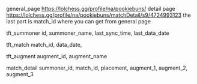 general_page
https://lolchess.gg/profile/na/pookiebuns/
detail page
https://lolchess.gg/profile/na/pookiebuns/matchDetail/s9/4724993123
the last part is match_id where you can get from general page

tft_summoner
id, summoner_name, last_sync_time, last_data_date

tft_match
match_id, data_date, 

tft_augment
augment_id, augment_name

match_detail
summoner_id, match_id, placement, augment_1, augment_2, augment_3
